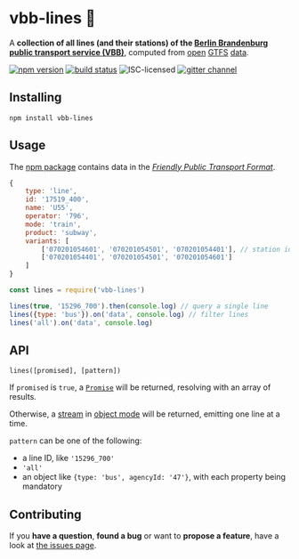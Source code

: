 # vbb-lines 🚏

A **collection of all lines (and their stations) of the [Berlin Brandenburg public transport service (VBB)](http://www.vbb.de/)**, computed from [open](https://daten.berlin.de/datensaetze/vbb-fahrplandaten-mai-2017-bis-dezember-2017) [GTFS](https://developers.google.com/transit/gtfs/) [data](https://vbb-gtfs.jannisr.de/).

[![npm version](https://img.shields.io/npm/v/vbb-lines.svg)](https://www.npmjs.com/package/vbb-lines)
[![build status](https://img.shields.io/travis/derhuerst/vbb-lines.svg)](https://travis-ci.org/derhuerst/vbb-lines)
![ISC-licensed](https://img.shields.io/github/license/derhuerst/vbb-lines.svg)
[![gitter channel](https://badges.gitter.im/derhuerst/vbb-rest.svg)](https://gitter.im/derhuerst/vbb-rest)


## Installing

```shell
npm install vbb-lines
```


## Usage

The [npm package](https://npmjs.com/vbb-lines) contains data in the [*Friendly Public Transport Format*](https://github.com/public-transport/friendly-public-transport-format).

```js
{
	type: 'line',
	id: '17519_400',
	name: 'U55',
	operator: '796',
	mode: 'train',
	product: 'subway',
	variants: [
		['070201054601', '070201054501', '070201054401'], // station ids
		['070201054401', '070201054501', '070201054601']
	]
}
```

```js
const lines = require('vbb-lines')

lines(true, '15296_700').then(console.log) // query a single line
lines({type: 'bus'}).on('data', console.log) // filter lines
lines('all').on('data', console.log)
```


## API

`lines([promised], [pattern])`

If `promised` is `true`, a [`Promise`](https://developer.mozilla.org/en-US/docs/Web/JavaScript/Reference/Global_Objects/Promise) will be returned, resolving with an array of results.

Otherwise, a [stream](https://nodejs.org/api/stream.html#stream_class_stream_readable) in [object mode](https://nodejs.org/api/stream.html#stream_object_mode) will be returned, emitting one line at a time.

`pattern` can be one of the following:

- a line ID, like `'15296_700'`
- `'all'`
- an object like `{type: 'bus', agencyId: '47'}`, with each property being mandatory


## Contributing

If you **have a question**, **found a bug** or want to **propose a feature**, have a look at [the issues page](https://github.com/derhuerst/vbb-lines/issues).
